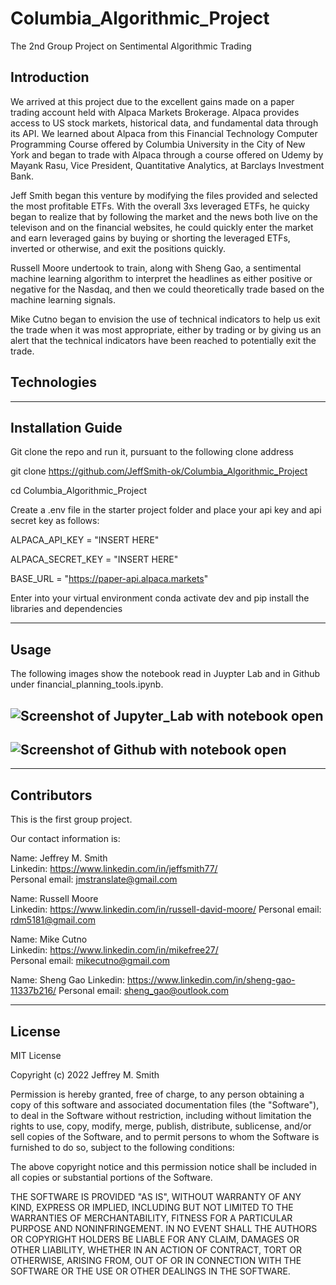 # Columbia_Algorithmic_Project

The 2nd Group Project on Sentimental Algorithmic Trading

## Introduction

We arrived at this project due to the excellent gains made on a paper trading account held with Alpaca Markets Brokerage. Alpaca provides access to US stock markets, historical data, and fundamental data through its API. We learned about Alpaca from this Financial Technology Computer Programming Course offered by Columbia University in the City of New York and began to trade with Alpaca through a course offered on Udemy by Mayank Rasu, Vice President, Quantitative Analytics, at Barclays Investment Bank.

Jeff Smith began this venture by modifying the files provided and selected the most profitable ETFs. With the overall 3xs leveraged ETFs, he quicky began to realize that by following the market and the news both live on the televison and on the financial websites, he could quickly enter the market and earn leveraged gains by buying or shorting the leveraged ETFs, inverted or otherwise, and exit the positions quickly.

Russell Moore undertook to train, along with Sheng Gao, a sentimental machine learning algorithm to interpret the headlines as either positive or negative for the Nasdaq, and then we could theoretically trade based on the machine learning signals.

Mike Cutno began to envision the use of technical indicators to help us exit the trade when it was most appropriate, either by trading or by giving us an alert that the technical indicators have been reached to potentially exit the trade.

## Technologies

---

## Installation Guide

Git clone the repo and run it, pursuant to the following clone address

git clone https://github.com/JeffSmith-ok/Columbia_Algorithmic_Project

cd Columbia_Algorithmic_Project

Create a .env file in the starter project folder and place your api key and api secret key as follows:

ALPACA_API_KEY = "INSERT HERE"

ALPACA_SECRET_KEY = "INSERT HERE"

BASE_URL = "https://paper-api.alpaca.markets"

Enter into your virtual environment conda activate dev and pip install the libraries and dependencies

---

## Usage

The following images show the notebook read in Juypter Lab and in Github under financial_planning_tools.ipynb.

## ![Screenshot of Jupyter_Lab with notebook open](Images/Jupyter_Lab.jpg) </br>

## ![Screenshot of Github with notebook open](Images/Github.jpg)

---

## Contributors

This is the first group project.

Our contact information is:

Name: Jeffrey M. Smith </br>
Linkedin: https://www.linkedin.com/in/jeffsmith77/ </br>
Personal email: jmstranslate@gmail.com </br>

Name: Russell Moore </br>
Linkedin: https://www.linkedin.com/in/russell-david-moore/
Personal email: rdm5181@gmail.com </br>

Name: Mike Cutno </br>
Linkedin: https://www.linkedin.com/in/mikefree27/ </br>
Personal email: mikecutno@gmail.com </br>

Name: Sheng Gao
Linkedin: https://www.linkedin.com/in/sheng-gao-11337b216/
Personal email: sheng_gao@outlook.com

---

## License

MIT License

Copyright (c) 2022 Jeffrey M. Smith

Permission is hereby granted, free of charge, to any person obtaining a copy of this software and associated documentation files (the "Software"), to deal in the Software without restriction, including without limitation the rights to use, copy, modify, merge, publish, distribute, sublicense, and/or sell
copies of the Software, and to permit persons to whom the Software is furnished to do so, subject to the following conditions:

The above copyright notice and this permission notice shall be included in all copies or substantial portions of the Software.

THE SOFTWARE IS PROVIDED "AS IS", WITHOUT WARRANTY OF ANY KIND, EXPRESS OR IMPLIED, INCLUDING BUT NOT LIMITED TO THE WARRANTIES OF MERCHANTABILITY, FITNESS FOR A PARTICULAR PURPOSE AND NONINFRINGEMENT. IN NO EVENT SHALL THE AUTHORS OR COPYRIGHT HOLDERS BE LIABLE FOR ANY CLAIM, DAMAGES OR OTHER LIABILITY, WHETHER IN AN ACTION OF CONTRACT, TORT OR OTHERWISE, ARISING FROM, OUT OF OR IN CONNECTION WITH THE SOFTWARE OR THE USE OR OTHER DEALINGS IN THE
SOFTWARE.

```

```
